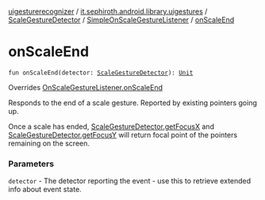 [uigesturerecognizer](../../../index.md) / [it.sephiroth.android.library.uigestures](../../index.md) / [ScaleGestureDetector](../index.md) / [SimpleOnScaleGestureListener](index.md) / [onScaleEnd](./on-scale-end.md)

# onScaleEnd

`fun onScaleEnd(detector: `[`ScaleGestureDetector`](../index.md)`): `[`Unit`](https://kotlinlang.org/api/latest/jvm/stdlib/kotlin/-unit/index.html)

Overrides [OnScaleGestureListener.onScaleEnd](../-on-scale-gesture-listener/on-scale-end.md)

Responds to the end of a scale gesture. Reported by existing
pointers going up.

Once a scale has ended, [ScaleGestureDetector.getFocusX](#)
and [ScaleGestureDetector.getFocusY](#) will return focal point
of the pointers remaining on the screen.

### Parameters

`detector` - The detector reporting the event - use this to
retrieve extended info about event state.